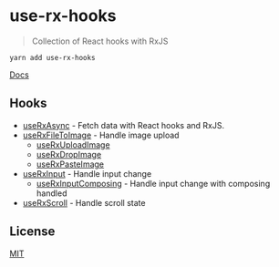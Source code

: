 # use-rx-hooks

> Collection of React hooks with RxJS

```
yarn add use-rx-hooks
```

[Docs](https://pong420.github.io/use-rx-hooks/?path=/story)

## Hooks

- [useRxAsync](https://pong420.github.io/use-rx-hooks/?path=/docs/userxasync--page) - Fetch data with React hooks and RxJS.
- [useRxFileToImage](https://pong420.github.io/use-rx-hooks/?path=/docs/userxfiletoimage--page) - Handle image upload
  - [useRxUploadImage](https://pong420.github.io/use-rx-hooks/?path=/docs/userxfiletoimage--page)
  - [useRxDropImage](https://pong420.github.io/use-rx-hooks/?path=/docs/userxfiletoimage--page)
  - [useRxPasteImage](https://pong420.github.io/use-rx-hooks/?path=/docs/userxfiletoimage--page)
- [useRxInput](https://pong420.github.io/use-rx-hooks/?path=/docs/userxinput--page) - Handle input change
  - [useRxInputComposing](https://pong420.github.io/use-rx-hooks/?path=/docs/userxinputcomposing--page) - Handle input change with composing handled
- [useRxScroll](https://pong420.github.io/use-rx-hooks/?path=/docs/userxscroll--page) - Handle scroll state

## License

[MIT](LICENSE)
